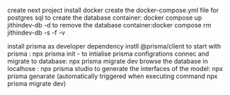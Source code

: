 create next project
install docker
create the docker-compose.yml file for postgres sql
to create the database container: docker compose up jithindev-db -d
to remove the database container:docker compose rm jithindev-db -s -f -v


install prisma as developer dependency 
instll @prisma/client 
to start with prisma : npx prisma init - to intialise prisma configrations
connec and migrate to database: npx prisma migrate dev
browse the database in localhose : npx prisma studio
to generate the interfaces of the model: npx prisma genarate (automatically triggered when executing command npx prisma migrate dev)